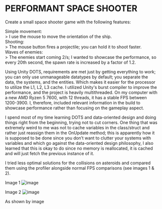 # PERFORMANT SPACE SHOOTER  

Create a small space shooter game with the following features:  

Simple movement:  
	> I use the mouse to move the orientation of the ship.  
Shooting:  
	> The mouse button fires a projectile; you can hold it to shoot faster.  
Waves of enemies:  
	> The enemies start coming 2/s; I wanted to showcase the performance, so every 20th 	second, the spawn rate is increased by a factor of 1.2.   
   
Using Unity DOTS, requirements are met just by getting everything to work; you can only use unmanageable datatypes by default; you separate the data, the systems, and the entities.   Which makes it easier for the processor to utilize the L1, L2, L3 cache. I utilized Unity's burst compiler to improve the performance, and the project is heavily multithreaded. On my computer with a new AMD Ryzen 5 7600, with 12 threads, it has a stable FPS between 1200-3900.   I, therefore, included relevant information in the build to showcase performance rather than focusing on the gameplay aspect.  
   
I spend most of my time learning DOTS and data-oriented design and doing things right from the beginning, trying not to cut corners. One thing that was extremely weird to me was not to cache variables   in the class/struct and rather just reassign them in the OnUpdate method; this is apparently how it is supposed to be done since you don’t want to clutter your systems with variables and which go against the data-oriented design philosophy,   I also learned that this is okay to do since no memory is reallocated, it is cached and will just fetch the previous instance of it.   
  
I tried less optimal solutions for the collisions on asteroids and compared them using the profiler alongside normal FPS comparisons (see images 1 & 2).

Image 1
![image](https://github.com/Litene/SpaceShooter/assets/55480495/9c56f8f6-597e-4158-a9aa-0de45906905f)

Image 2
![image](https://github.com/Litene/SpaceShooter/assets/55480495/72f57557-87a7-448f-aa5e-b74b547de183)

As shown by image
